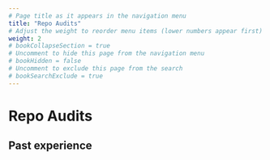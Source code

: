 ```yaml
---
# Page title as it appears in the navigation menu
title: "Repo Audits"
# Adjust the weight to reorder menu items (lower numbers appear first)
weight: 2
# bookCollapseSection = true
# Uncomment to hide this page from the navigation menu
# bookHidden = false
# Uncomment to exclude this page from the search
# bookSearchExclude = true
---
```


# Repo Audits

## Past experience
